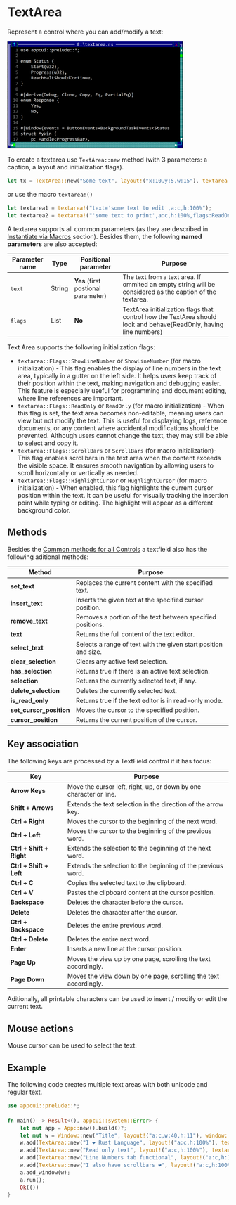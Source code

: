 # TextArea

Represent a control where you can add/modify a text:

<img src="img/textarea.png" width=400/>

To create a textarea use `TextArea::new` method (with 3 parameters: a caption, a layout and initialization flags).
```rs
let tx = TextArea::new("Some text", layout!("x:10,y:5,w:15"), textarea::Flags::None);
```

or use the macro `textarea!()`
```rs
let textarea1 = textarea!("text='some text to edit',a:c,h:100%");
let textarea2 = textarea!("'some text to print',a:c,h:100%,flags:ReadOnly");
```

A textarea supports all common parameters (as they are described in [Instantiate via Macros](../instantiate_via_macros.md) section). Besides them, the following **named parameters** are also accepted:

| Parameter name      | Type   | Positional parameter                | Purpose                                                                                                              |
| ------------------- | ------ | ----------------------------------- | -------------------------------------------------------------------------------------------------------------------- |
| `text` | String | **Yes** (first postional parameter) | The text from a text area. If ommited an empty string will be considered as the caption of the textarea. |
| `flags`             | List   | **No**                              | TextArea initialization flags that control how the TextArea should look and behave(ReadOnly, having line numbers)                 |

Text Area supports the following initialization flags:
* `textarea::Flags::ShowLineNumber` or `ShowLineNumber` (for macro initialization) - This flag enables the display of line numbers in the text area, typically in a gutter on the left side. It helps users keep track of their position within the text, making navigation and debugging easier. This feature is especially useful for programming and document editing, where line references are important.
* `textarea::Flags::ReadOnly` or `ReadOnly` (for macro initialization) - When this flag is set, the text area becomes non-editable, meaning users can view but not modify the text. This is useful for displaying logs, reference documents, or any content where accidental modifications should be prevented. Although users cannot change the text, they may still be able to select and copy it.
* `textarea::Flags::ScrollBars` or `ScrollBars` (for macro initialization)- This flag enables scrollbars in the text area when the content exceeds the visible space. It ensures smooth navigation by allowing users to scroll horizontally or vertically as needed.
* `textarea::Flags::HighlightCursor` or `HughlightCursor` (for macro initialization) - When enabled, this flag highlights the current cursor position within the text. It can be useful for visually tracking the insertion point while typing or editing. The highlight will appear as a different background color.

## Methods

Besides the [Common methods for all Controls](../common_methods.md) a textfield also has the following aditional methods:

| Method                                      | Purpose |
|---------------------------------------------|---------|
| **set_text** | Replaces the current content with the specified text. |
| **insert_text** | Inserts the given text at the specified cursor position. |
| **remove_text** | Removes a portion of the text between specified positions. |
| **text** | Returns the full content of the text editor. |
| **select_text** | Selects a range of text with the given start position and size. |
| **clear_selection**      | Clears any active text selection. |
| **has_selection**      | Returns true if there is an active text selection. |
| **selection**      | Returns the currently selected text, if any. |
| **delete_selection**      | Deletes the currently selected text. |
| **is_read_only**      | Returns true if the text editor is in read-only mode. |
| **set_cursor_position**      | Moves the cursor to the specified position. |
| **cursor_position**      | Returns the current position of the cursor. |


## Key association

The following keys are processed by a TextField control if it has focus:

| Key                     | Purpose |
|-------------------------|---------|
| **Arrow Keys**          | Move the cursor left, right, up, or down by one character or line. |
| **Shift + Arrows**      | Extends the text selection in the direction of the arrow key. |
| **Ctrl + Right**        | Moves the cursor to the beginning of the next word. |
| **Ctrl + Left**         | Moves the cursor to the beginning of the previous word. |
| **Ctrl + Shift + Right** | Extends the selection to the beginning of the next word. |
| **Ctrl + Shift + Left**  | Extends the selection to the beginning of the previous word. |
| **Ctrl + C**            | Copies the selected text to the clipboard. |
| **Ctrl + V**            | Pastes the clipboard content at the cursor position. |
| **Backspace**           | Deletes the character before the cursor. |
| **Delete**             | Deletes the character after the cursor. |
| **Ctrl + Backspace**    | Deletes the entire previous word. |
| **Ctrl + Delete**       | Deletes the entire next word. |
| **Enter**              | Inserts a new line at the cursor position. |
| **Page Up**            | Moves the view up by one page, scrolling the text accordingly. |
| **Page Down**          | Moves the view down by one page, scrolling the text accordingly. |

Aditionally, all printable characters can be used to insert / modify or edit the current text.

## Mouse actions

Mouse cursor can be used to select the text.

## Example

The following code creates multiple text areas with both unicode and regular text.

```rs
use appcui::prelude::*;

fn main() -> Result<(), appcui::system::Error> {
    let mut app = App::new().build()?;
    let mut w = Window::new("Title", layout!("a:c,w:40,h:11"), window::Flags::None);
    w.add(TextArea::new("I ❤️ Rust Language", layout!("a:c,h:100%"), textarea::Flags::None));
    w.add(TextArea::new("Read only text", layout!("a:c,h:100%"), textarea::Flags::ReadOnly));
    w.add(TextArea::new("Line Numbers tab functional", layout!("a:c,h:100%"), textarea::Flags::ShowLineNumber | textarea::Flags::ReadOnly));
    w.add(TextArea::new("I also have scrollbars ❤️", layout!("a:c,h:100%"), textarea::Flags::ScrollBars));
    a.add_window(w);
    a.run();
    Ok(())
}
```